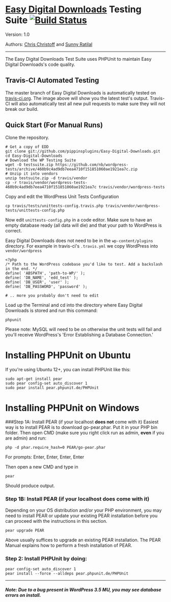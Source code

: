 # [Easy Digital Downloads](http://www.easydigitaldownloads.com) Testing Suite [![Build Status](https://secure.travis-ci.org/pippinsplugins/Easy-Digital-Downloads.png?branch=master)](http://travis-ci.org/pippinsplugins/Easy-Digital-Downloads)

Version: 1.0

Authors: [Chris Christoff](http://www.github.com/chriscct7) and [Sunny Ratilal](http://github.com/sunnyratilal)

-------------------------

The Easy Digital Downloads Test Suite uses PHPUnit to maintain Easy Digital Downloads's code quality.

Travis-CI Automated Testing
-----------

The master branch of Easy Digital Downloads is automatically tested on [travis-ci.org](http://travis-ci.org). 
The image above will show you the latest test's output.
Travis-CI will also automatically test all new pull requests to make sure they will not break our build.

Quick Start (For Manual Runs)
-----------------------------

Clone the repository.

	# Get a copy of EDD
    git clone git://github.com/pippinsplugins/Easy-Digital-Downloads.git
    cd Easy-Digital-Downloads
    # Download the WP Testing Suite
	wget -O testsuite.zip https://github.com/nb/wordpress-tests/archive/460b9c4ad9db7eea4710f151851060ae1921ea7c.zip
    # Unzip it into vendors
	unzip testsuite.zip -d travis/vendor
    cp -r travis/vendor/wordpress-tests-460b9c4ad9db7eea4710f151851060ae1921ea7c travis/vendor/wordpress-tests

Copy and edit the WordPress Unit Tests Configuration

    cp travis/tests/unittests-config.travis.php travis/vendor/wordpress-tests/unittests-config.php

Now edit `unittests-config.php` in a code editor. Make sure to have an empty database ready (all data will die) and that your path to WordPress is correct.

Easy Digital Downloads does not need to be in the `wp-content/plugins` directory. For example in travis-ci's `.travis.yml` we copy WordPress into `vendor/wordpress`

    <?php
    /* Path to the WordPress codebase you'd like to test. Add a backslash in the end. */
    define( 'ABSPATH', 'path-to-WP/' );
    define( 'DB_NAME', 'edd_test' );
    define( 'DB_USER', 'user' );
    define( 'DB_PASSWORD', 'password' );

    # .. more you probably don't need to edit

Load up the Terminal and cd into the directory where Easy Digital Downloads is stored and run this command:

    phpunit

Please note: MySQL will need to be on otherwise the unit tests will fail and you'll receive WordPress's 'Error Establishing a Database Connection.'

# Installing PHPUnit on Ubuntu

If you're using Ubuntu 12+, you can install PHPUnit like this:

    sudo apt-get install pear
    sudo pear config-set auto_discover 1
    sudo pear install pear.phpunit.de/PHPUnit
	

# Installing PHPUnit on Windows

###Step 1A: Install PEAR (if your localhost **does not** come with it)
Easiest way is to install PEAR is to download go-pear.phar.
Put it in your PHP bin folder.
Then open CMD (make sure you right click run as admin, **even** if you are admin) and run:

	php -d phar.require_hash=0 PEAR/go-pear.phar

For prompts:
Enter, Enter, Enter, Enter

Then open a new CMD and type in

	pear

Should produce output.

### Step 1B: Install PEAR (if your localhost **does** come with it)
Depending on your OS distribution and/or your PHP environment, you may need to install PEAR or update your existing PEAR installation before you can proceed with the instructions in this section.

	pear upgrade PEAR

Above usually suffices to upgrade an existing PEAR installation. The PEAR Manual explains how to perform a fresh installation of PEAR.

### Step 2: Install PHPUnit by doing:

	pear config-set auto_discover 1
	pear install --force --alldeps pear.phpunit.de/PHPUnit

-------------------------	
	
##### Note: Due to a bug present in WordPress 3.5 MU, you may see database errors on install.